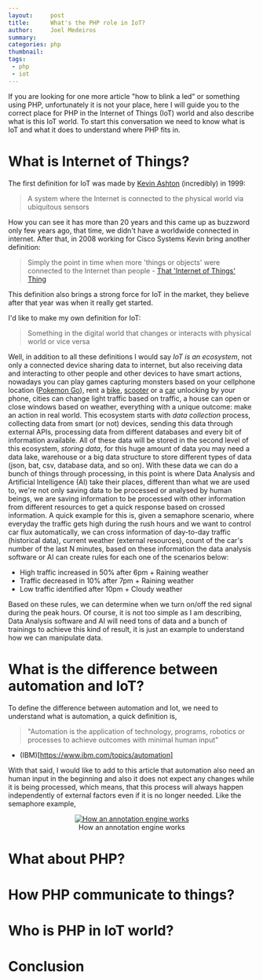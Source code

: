 ```yaml
---
layout:     post
title:      What's the PHP role in IoT?
author:     Joel Medeiros
summary:    
categories: php
thumbnail:  
tags:
 - php
 - iot
---
```


If you are looking for one more article "how to blink a led" or something using PHP, unfortunately it is not your place, here I will guide you to the correct place for PHP in the Internet of Things (IoT) world and also describe what is this IoT world.
To start this conversation we need to know what is IoT and what it does to understand where PHP fits in.  

# What is Internet of Things?

The first definition for IoT was made by [Kevin Ashton](https://twitter.com/kevin_ashton) (incredibly) in 1999:
>  A system where the Internet is connected to the physical world via ubiquitous sensors
 
 How you can see it has more than 20 years and this came up as buzzword only few years ago, that time, we didn't have a worldwide connected in internet. After that, in 2008 working for Cisco Systems Kevin bring another definition:
 
 > Simply the point in time when more 'things or objects' were connected to the Internet than people - [That 'Internet of Things' Thing](https://www.rfidjournal.com/that-internet-of-things-thing)

This definition also brings a strong force for IoT in the market, they believe after that year was when it really get started. 

I'd like to make my own definition for IoT:
> Something in the digital world that changes or interacts with physical world or vice versa

Well, in addition to all these definitions I would say *IoT is an ecosystem*, not only a connected device sharing data to internet, but also receiving data and interacting to other people and other devices to have smart actions, nowadays you can play games capturing monsters based on your cellphone location ([Pokemon Go](https://pokemongolive.com/en/play-where-you-are/)), rent a [bike](https://techcrunch.com/2018/09/13/brazilian-startup-yellow-raises-63m-the-largest-series-a-ever-for-a-latin-american-startup/), [scooter](https://riotimesonline.com/brazil-news/sao-paulo/business-sao-paulo/uber-launches-electric-scooter-rental-in-sao-paulo/) or a [car](https://www.globalfleet.com/fr/technology-and-innovation/latin-america/news/beepbeep-e-car-sharing-kicks-brazil) unlocking by your phone, cities can change light traffic based on traffic, a house can open or close windows based on weather, everything with a unique outcome: make an action in real world.
This ecosystem starts with *data collection* process, collecting data from smart (or not) devices, sending this data through external APIs, processing data from different databases and every bit of information available.
All of these data will be stored in the second level of this ecosystem, *storing data*, for this huge amount of data you may need a data lake, warehouse or a big data structure to store different types of data (json, bat, csv, database data, and so on).
With these data we can do a bunch of things through processing, in this point is where Data Analysis and Artificial Intelligence (AI) take their places, different than what we are used to, we're not only saving data to be processed or analysed by human beings, we are saving information to be processed with other information from different resources to get a quick response based on crossed information. 
A quick example for this is, given a semaphore scenario, where everyday the traffic gets high during the rush hours and we want to control car flux automatically, we can cross information of day-to-day traffic (historical data), current weather (external resources), count of the car's number of the last N minutes, based on these information the data analysis software or AI can create rules for each one of the scenarios below:

- High traffic increased in 50% after 6pm + Raining weather
- Traffic decreased in 10% after 7pm + Raining weather
- Low traffic identified after 10pm + Cloudy weather

Based on these rules, we can determine when we turn on/off the red signal during the peak hours.
Of course, it is not too simple as I am describing, Data Analysis software and AI will need tons of data and a bunch of trainings to achieve this kind of result, it is just an example to understand how we can manipulate data.
 
# What is the difference between automation and IoT?
To define the difference between automation and Iot, we need to understand what is automation, a quick definition is, 

> "Automation is the application of technology, programs, robotics or processes to achieve outcomes with minimal human input" 
- (IBM)[https://www.ibm.com/topics/automation]

With that said, I would like to add to this article that automation also need an human input in the beginning and also it does not expect any changes while it is being processed, which means, that this process will always happen independently of external factors even if it is no longer needed. Like the semaphore example,

<figure style="text-align: center">
  <a href="/assets/images/posts/what-is-the-PHP-role-in-IoT/flowchart-annotation-engine.jpeg" target="_blank">
    <img src="/assets/images/posts/what-is-the-PHP-role-in-IoT/flowchart-annotation-engine.jpeg" alt="How an annotation engine works" />
  </a>
  <figcaption>How an annotation engine works</figcaption>
</figure>

# What about PHP?


# How PHP communicate to things?


# Who is PHP in IoT world?


# Conclusion
